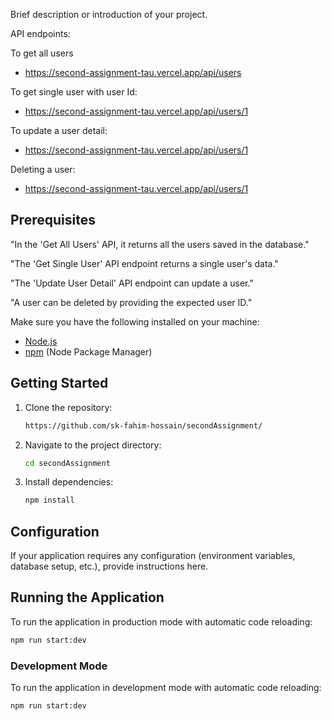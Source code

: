 
Brief description or introduction of your project.


API endpoints:


To get all users
- https://second-assignment-tau.vercel.app/api/users

  
To get single user with user Id:
- https://second-assignment-tau.vercel.app/api/users/1
  
To update a user detail:
- https://second-assignment-tau.vercel.app/api/users/1
  
Deleting a user:
 - https://second-assignment-tau.vercel.app/api/users/1

## Prerequisites
"In the 'Get All Users' API, it returns all the users saved in the database."

"The 'Get Single User' API endpoint returns a single user's data."

"The 'Update User Detail' API endpoint can update a user."

"A user can be deleted by providing the expected user ID."


Make sure you have the following installed on your machine:

- [Node.js](https://nodejs.org/)
- [npm](https://www.npmjs.com/) (Node Package Manager)



## Getting Started
1. Clone the repository:

    ```bash
    https://github.com/sk-fahim-hossain/secondAssignment/
    ```

2. Navigate to the project directory:

    ```bash
    cd secondAssignment
    ```

3. Install dependencies:

    ```bash
    npm install
    ```

## Configuration

If your application requires any configuration (environment variables, database setup, etc.), provide instructions here.

## Running the Application
To run the application in production mode with automatic code reloading:

  ```bash
  npm run start:dev
  ```

### Development Mode
To run the application in development mode with automatic code reloading:

```bash
npm run start:dev
